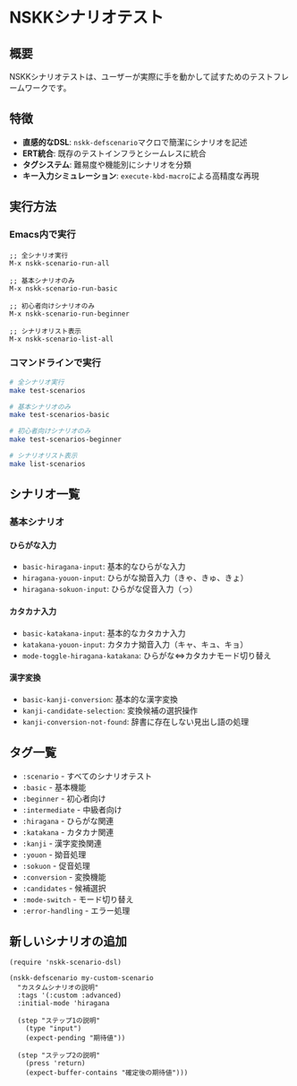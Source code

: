 # NSKKシナリオテスト

## 概要

NSKKシナリオテストは、ユーザーが実際に手を動かして試すためのテストフレームワークです。

## 特徴

- **直感的なDSL**: `nskk-defscenario`マクロで簡潔にシナリオを記述
- **ERT統合**: 既存のテストインフラとシームレスに統合
- **タグシステム**: 難易度や機能別にシナリオを分類
- **キー入力シミュレーション**: `execute-kbd-macro`による高精度な再現

## 実行方法

### Emacs内で実行

```elisp
;; 全シナリオ実行
M-x nskk-scenario-run-all

;; 基本シナリオのみ
M-x nskk-scenario-run-basic

;; 初心者向けシナリオのみ
M-x nskk-scenario-run-beginner

;; シナリオリスト表示
M-x nskk-scenario-list-all
```

### コマンドラインで実行

```bash
# 全シナリオ実行
make test-scenarios

# 基本シナリオのみ
make test-scenarios-basic

# 初心者向けシナリオのみ
make test-scenarios-beginner

# シナリオリスト表示
make list-scenarios
```

## シナリオ一覧

### 基本シナリオ

#### ひらがな入力
- `basic-hiragana-input`: 基本的なひらがな入力
- `hiragana-youon-input`: ひらがな拗音入力（きゃ、きゅ、きょ）
- `hiragana-sokuon-input`: ひらがな促音入力（っ）

#### カタカナ入力
- `basic-katakana-input`: 基本的なカタカナ入力
- `katakana-youon-input`: カタカナ拗音入力（キャ、キュ、キョ）
- `mode-toggle-hiragana-katakana`: ひらがな⇔カタカナモード切り替え

#### 漢字変換
- `basic-kanji-conversion`: 基本的な漢字変換
- `kanji-candidate-selection`: 変換候補の選択操作
- `kanji-conversion-not-found`: 辞書に存在しない見出し語の処理

## タグ一覧

- `:scenario` - すべてのシナリオテスト
- `:basic` - 基本機能
- `:beginner` - 初心者向け
- `:intermediate` - 中級者向け
- `:hiragana` - ひらがな関連
- `:katakana` - カタカナ関連
- `:kanji` - 漢字変換関連
- `:youon` - 拗音処理
- `:sokuon` - 促音処理
- `:conversion` - 変換機能
- `:candidates` - 候補選択
- `:mode-switch` - モード切り替え
- `:error-handling` - エラー処理

## 新しいシナリオの追加

```elisp
(require 'nskk-scenario-dsl)

(nskk-defscenario my-custom-scenario
  "カスタムシナリオの説明"
  :tags '(:custom :advanced)
  :initial-mode 'hiragana

  (step "ステップ1の説明"
    (type "input")
    (expect-pending "期待値"))

  (step "ステップ2の説明"
    (press 'return)
    (expect-buffer-contains "確定後の期待値")))
```
